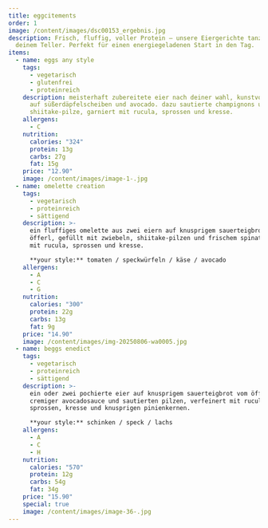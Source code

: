 ```yaml
---
title: eggcitements
order: 1
image: /content/images/dsc00153_ergebnis.jpg
description: Frisch, fluffig, voller Protein – unsere Eiergerichte tanzen auf
  deinem Teller. Perfekt für einen energiegeladenen Start in den Tag.
items:
  - name: eggs any style
    tags:
      - vegetarisch
      - glutenfrei
      - proteinreich
    description: meisterhaft zubereitete eier nach deiner wahl, kunstvoll serviert
      auf süßerdäpfelscheiben und avocado. dazu sautierte champignons und
      shiitake-pilze, garniert mit rucula, sprossen und kresse.
    allergens:
      - C
    nutrition:
      calories: "324"
      protein: 13g
      carbs: 27g
      fat: 15g
    price: "12.90"
    image: /content/images/image-1-.jpg
  - name: omelette creation
    tags:
      - vegetarisch
      - proteinreich
      - sättigend
    description: >-
      ein fluffiges omelette aus zwei eiern auf knusprigem sauerteigbrot vom
      öfferl, gefüllt mit zwiebeln, shiitake-pilzen und frischem spinat. gekrönt
      mit rucula, sprossen und kresse.

      **your style:** tomaten / speckwürfeln / käse / avocado
    allergens:
      - A
      - C
      - G
    nutrition:
      calories: "300"
      protein: 22g
      carbs: 13g
      fat: 9g
    price: "14.90"
    image: /content/images/img-20250806-wa0005.jpg
  - name: beggs enedict
    tags:
      - vegetarisch
      - proteinreich
      - sättigend
    description: >-
      ein oder zwei pochierte eier auf knusprigem sauerteigbrot vom öfferl, mit
      cremiger avocadosauce und sautierten pilzen, verfeinert mit rucula,
      sprossen, kresse und knusprigen pinienkernen.

      **your style:** schinken / speck / lachs
    allergens:
      - A
      - C
      - H
    nutrition:
      calories: "570"
      protein: 12g
      carbs: 54g
      fat: 34g
    price: "15.90"
    special: true
    image: /content/images/image-36-.jpg
---
```

